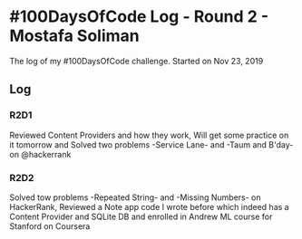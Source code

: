 # #100DaysOfCode Log - Round 2 - Mostafa Soliman

The log of my #100DaysOfCode challenge. Started on Nov 23, 2019

## Log

### R2D1 
Reviewed Content Providers and how they work, Will get some practice on it tomorrow and Solved two problems -Service Lane- and -Taum and B'day- on @hackerrank

### R2D2
Solved tow problems -Repeated String- and -Missing Numbers- on HackerRank, Reviewed a Note app code I wrote before which indeed has a Content Provider and SQLite DB and enrolled in Andrew ML course for Stanford on Coursera
